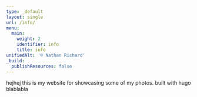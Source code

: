 ```yaml
---
type: _default
layout: single
url: /info/
menu:
  main:
    weight: 2
    identifier: info
    title: info
unifiedAlt: '© Nathan Richard'
_build:
  publishResources: false
---
```

hejhej this is my website for showcasing some of my photos. built with hugo blablabla